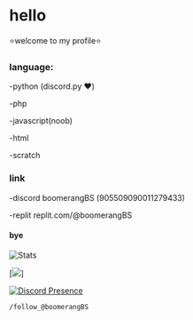 # hello
⭐welcome to my profile⭐

 ### language:

-python (discord.py ❤️)

-php

-javascript(noob)

-html

-scratch

### link

-discord boomerangBS (905509090011279433)

-replit replit.com/@boomerangBS

#### bye
![Stats](https://github-readme-stats.vercel.app/api?username=boomerangBS&count_private=true&show_icons=true&theme=highcontrast)


[![](https://visitcount.itsvg.in/api?id=BoomerangBS&label=Profile%20Views&color=12&icon=5&pretty=false)]


[![Discord Presence](https://lanyard.cnrad.dev/api/905509090011279433)](https://discord.com/users/905509090011279433)
```
/follow_@boomerangBS
```
<!---
boomerangBS/boomerangBS is a ✨ special ✨ repository because its `README.md` (this file) appears on your GitHub profile.
You can click the Preview link to take a look at your changes.
--->
